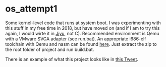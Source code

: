 # os_attempt1

Some kernel-level code that runs at system boot. I was experimenting with this stuff in my free time in 2018, but have moved on (and if I am to try this again, I would wirte it in [Jiyu](https://github.com/machinamentum/jiyu), not C).
Recommended environment is Qemu with a VMware SVGA adapter (see run.bat).
An appropriate i686-elf toolchain with Qemu and nasm can be found [here](https://github.com/machinamentum/i686-elf-tools/releases/download/8.1.0/i686-elf-tools+qemu-windows.zip).
Just extract the zip to the root folder of project and run build.bat.

There is an example of what this project looks like in [this Tweet](https://twitter.com/machinamentum/status/1048483441623388162?s=20).
